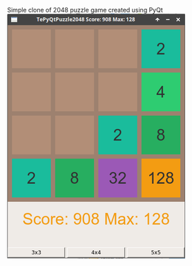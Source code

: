 Simple clone of 2048 puzzle game created using PyQt
![Alt text](screenshot.png?raw=true "Screenshot")